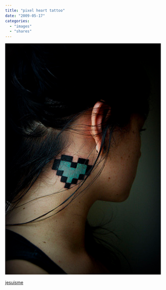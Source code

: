 ```yaml
---
title: "pixel heart tattoo"
date: "2009-05-17"
categories: 
  - "images"
  - "shares"
---
```


![](images/imagem-2.png)

[jesuisme](http://jesuisme.tumblr.com/post/107672319/pixel-heart-tattoo)
